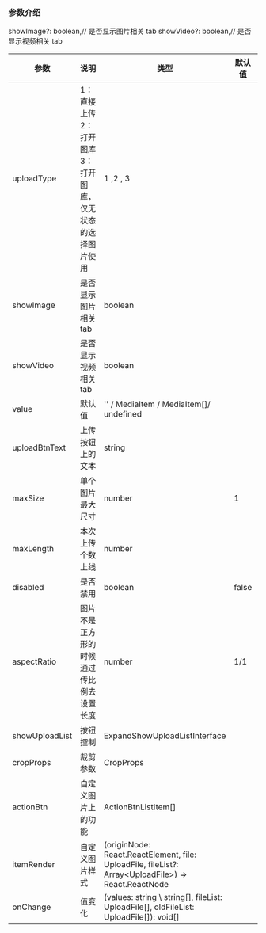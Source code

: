 ### 参数介绍

showImage?: boolean,// 是否显示图片相关 tab
showVideo?: boolean,// 是否显示视频相关 tab

| 参数             | 说明                                     | 类型                                                                                                     | 默认值 | 是否必填 |
| ---------------- | ---------------------------------------- | -------------------------------------------------------------------------------------------------------- | ------ | -------- |
| uploadType       | 1：直接上传 2：打开图库 3：打开图库，仅无状态的选择图片使用                 | 1 ,2 , 3                                                                                                    |        | true     |
| showImage        | 是否显示图片相关 tab                     | boolean                                                                                                  |        | true     |
| showVideo        | 是否显示视频相关 tab                     | boolean                                                                                                  |        | false    |
| value         | 默认值                                   | '' / MediaItem / MediaItem[]/ undefined                                                                             |        | false    |
| uploadBtnText    | 上传按钮上的文本                         | string                                                                                                   |        | true     |
| maxSize          | 单个图片最大尺寸                         | number                                                                                                   | 1      | false    |
| maxLength        | 本次上传个数上线                         | number                                                                                                   |        | true     |
| disabled         | 是否禁用                                 | boolean                                                                                                  | false  | false    |
| aspectRatio      | 图片不是正方形的时候通过传比例去设置长度 | number                                                                                                   | 1/1    | false    |
| showUploadList   | 按钮控制                                 | ExpandShowUploadListInterface                                                                            |        | false    |
| cropProps        | 裁剪参数                                 | CropProps                                                                                                |        | true     |
| actionBtn        | 自定义图片上的功能                       | ActionBtnListItem[]                                                                                      |        | false    |
| itemRender       | 自定义图片样式                           | (originNode: React.ReactElement, file: UploadFile, fileList?: Array<UploadFile<any>>) => React.ReactNode |        | false    |
| onChange         | 值变化                                   | (values: string \ string[], fileList: UploadFile[], oldFileList: UploadFile[]): void[]                   |        | false    |
